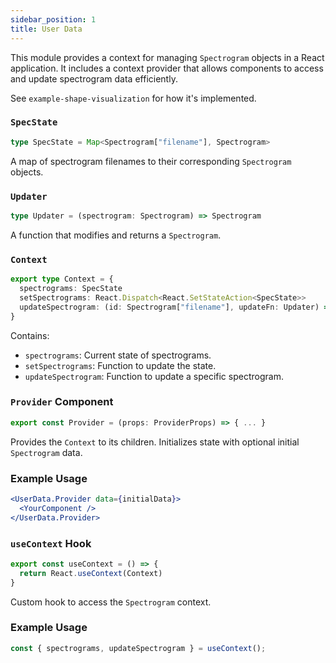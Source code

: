 ```yaml
---
sidebar_position: 1
title: User Data
---
```

This module provides a context for managing `Spectrogram` objects in a React application. It includes a context provider that allows components to access and update spectrogram data efficiently.

See `example-shape-visualization` for how it's implemented.

### `SpecState`
```typescript
type SpecState = Map<Spectrogram["filename"], Spectrogram>
```
A map of spectrogram filenames to their corresponding `Spectrogram` objects.

### `Updater`
```typescript
type Updater = (spectrogram: Spectrogram) => Spectrogram
```
A function that modifies and returns a `Spectrogram`.

### `Context`
```typescript
export type Context = {
  spectrograms: SpecState
  setSpectrograms: React.Dispatch<React.SetStateAction<SpecState>>
  updateSpectrogram: (id: Spectrogram["filename"], updateFn: Updater) => void
}
```
Contains:
- `spectrograms`: Current state of spectrograms.
- `setSpectrograms`: Function to update the state.
- `updateSpectrogram`: Function to update a specific spectrogram.

### `Provider` Component
```typescript
export const Provider = (props: ProviderProps) => { ... }
```
Provides the `Context` to its children. Initializes state with optional initial `Spectrogram` data.

### Example Usage
```jsx
<UserData.Provider data={initialData}>
  <YourComponent />
</UserData.Provider>
```

### `useContext` Hook
```typescript
export const useContext = () => {
  return React.useContext(Context)
}
```
Custom hook to access the `Spectrogram` context.

### Example Usage
```jsx
const { spectrograms, updateSpectrogram } = useContext();
```
